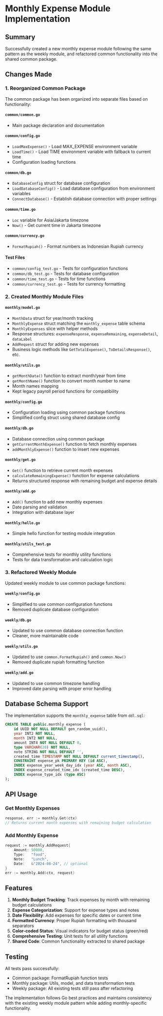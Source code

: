 # Monthly Expense Module Implementation

## Summary

Successfully created a new monthly expense module following the same pattern as the weekly module, and refactored common functionality into the shared common package.

## Changes Made

### 1. Reorganized Common Package

The common package has been organized into separate files based on functionality:

#### `common/common.go`
- Main package declaration and documentation

#### `common/config.go`
- `LoadMaxExpense()` - Load MAX_EXPENSE environment variable
- `LoadTime()` - Load TIME environment variable with fallback to current time
- Configuration loading functions

#### `common/db.go`  
- `DatabaseConfig` struct for database configuration
- `LoadDatabaseConfig()` - Load database configuration from environment variables
- `ConnectDatabase()` - Establish database connection with proper settings

#### `common/time.go`
- `Loc` variable for Asia/Jakarta timezone
- `Now()` - Get current time in Jakarta timezone

#### `common/currency.go`
- `FormatRupiah()` - Format numbers as Indonesian Rupiah currency

#### Test Files
- `common/config_test.go` - Tests for configuration functions
- `common/db_test.go` - Tests for database configuration
- `common/time_test.go` - Tests for time functions
- `common/currency_test.go` - Tests for currency formatting

### 2. Created Monthly Module Files

#### `monthly/model.go`
- `MonthData` struct for year/month tracking
- `MonthlyExpense` struct matching the `monthly_expense` table schema
- `MonthlyExpenses` slice with helper methods
- Response structures: `expenseResponse`, `expenseRemaining`, `expenseDetail`, `dataLabel`
- `AddRequest` struct for adding new expenses
- Business logic methods like `GetTotalExpense()`, `ToDetailsResponse()`, etc.

#### `monthly/utils.go`
- `getMonthData()` function to extract month/year from time
- `getMonthName()` function to convert month number to name
- Month names mapping
- Kept legacy payroll period functions for compatibility

#### `monthly/config.go`
- Configuration loading using common package functions
- Simplified config struct using shared database config

#### `monthly/db.go`
- Database connection using common package
- `getCurrentMonthExpense()` function to fetch monthly expenses
- `addMonthlyExpense()` function to insert new expenses

#### `monthly/get.go`
- `Get()` function to retrieve current month expenses
- `calculateRemainingExpense()` function for expense calculations
- Returns structured response with remaining budget and expense details

#### `monthly/add.go`
- `Add()` function to add new monthly expenses
- Date parsing and validation
- Integration with database layer

#### `monthly/hello.go`
- Simple hello function for testing module integration

#### `monthly/utils_test.go`
- Comprehensive tests for monthly utility functions
- Tests for data transformation and calculation logic

### 3. Refactored Weekly Module
Updated weekly module to use common package functions:

#### `weekly/config.go`
- Simplified to use common configuration functions
- Removed duplicate database configuration

#### `weekly/db.go`
- Updated to use common database connection function
- Cleaner, more maintainable code

#### `weekly/utils.go`
- Updated to use `common.FormatRupiah()` and `common.Now()`
- Removed duplicate rupiah formatting function

#### `weekly/add.go`
- Updated to use common timezone handling
- Improved date parsing with proper error handling

## Database Schema Support

The implementation supports the `monthly_expense` table from `ddl.sql`:
```sql
CREATE TABLE public.monthly_expense (
    id UUID NOT NULL DEFAULT gen_random_uuid(),
    year INT2 NOT NULL,
    month INT2 NOT NULL,
    amount INT4 NOT NULL DEFAULT 0,
    type VARCHAR(20) NOT NULL,
    note STRING NOT NULL DEFAULT '',
    created_time TIMESTAMP NOT NULL DEFAULT current_timestamp(),
    CONSTRAINT expense_pk PRIMARY KEY (id ASC),
    INDEX expense_year_week_day_idx (year ASC, month ASC),
    INDEX expense_created_time_idx (created_time DESC),
    INDEX expense_type_idx (type ASC)
);
```

## API Usage

### Get Monthly Expenses
```go
response, err := monthly.Get(ctx)
// Returns current month expenses with remaining budget calculation
```

### Add Monthly Expense
```go
request := monthly.AddRequest{
    Amount: 50000,
    Type:   "food",
    Note:   "Lunch",
    Date:   &"2024-08-24", // optional
}
err := monthly.Add(ctx, request)
```

## Features

1. **Monthly Budget Tracking**: Track expenses by month with remaining budget calculations
2. **Expense Categorization**: Support for expense types and notes
3. **Date Flexibility**: Add expenses for specific dates or current time
4. **Formatted Currency**: Proper Rupiah formatting with thousand separators
5. **Color-coded Status**: Visual indicators for budget status (green/red)
6. **Comprehensive Testing**: Unit tests for all utility functions
7. **Shared Code**: Common functionality extracted to shared package

## Testing

All tests pass successfully:
- Common package: FormatRupiah function tests
- Monthly package: Utils, model, and data transformation tests  
- Weekly package: All existing tests still pass after refactoring

The implementation follows Go best practices and maintains consistency with the existing weekly module pattern while adding monthly-specific functionality.
